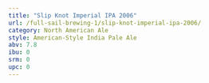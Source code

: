 ```yaml
---
title: "Slip Knot Imperial IPA 2006"
url: /full-sail-brewing-1/slip-knot-imperial-ipa-2006/
category: North American Ale
style: American-Style India Pale Ale
abv: 7.8
ibu: 0
srm: 0
upc: 0
---
```


